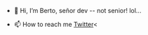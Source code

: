 - 👋 Hi, I’m Berto, señor dev -- not senior! lol...

- 📫 How to reach me <a href="https://Twitter.com/0xBerto" target="_blank">Twitter</a><

<!---
c9obvi/c9obvi is a ✨ special ✨ repository because its `README.md` (this file) appears on your GitHub profile.
You can click the Preview link to take a look at your changes.
--->
